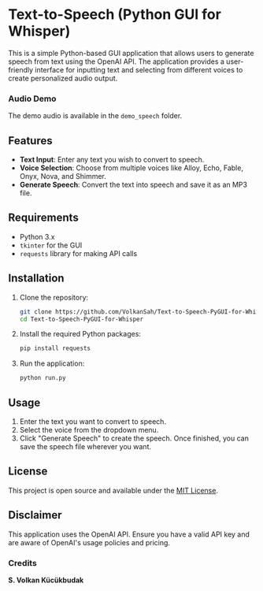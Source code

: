 
# Text-to-Speech (Python GUI for Whisper)

This is a simple Python-based GUI application that allows users to generate speech from text using the OpenAI API. The application provides a user-friendly interface for inputting text and selecting from different voices to create personalized audio output.

### Audio Demo
The demo audio is available in the `demo_speech` folder.

## Features

- **Text Input**: Enter any text you wish to convert to speech.
- **Voice Selection**: Choose from multiple voices like Alloy, Echo, Fable, Onyx, Nova, and Shimmer.
- **Generate Speech**: Convert the text into speech and save it as an MP3 file.

## Requirements

- Python 3.x
- `tkinter` for the GUI
- `requests` library for making API calls

## Installation

1. Clone the repository:

   ```bash
   git clone https://github.com/VolkanSah/Text-to-Speech-PyGUI-for-Whisper.git
   cd Text-to-Speech-PyGUI-for-Whisper
   ```

2. Install the required Python packages:

   ```bash
   pip install requests
   ```

3. Run the application:

   ```bash
   python run.py
   ```

## Usage

1. Enter the text you want to convert to speech.
2. Select the voice from the dropdown menu.
3. Click "Generate Speech" to create the speech. Once finished, you can save the speech file wherever you want.

## License

This project is open source and available under the [MIT License](LICENSE).

## Disclaimer

This application uses the OpenAI API. Ensure you have a valid API key and are aware of OpenAI's usage policies and pricing.

### Credits
**S. Volkan Kücükbudak**
